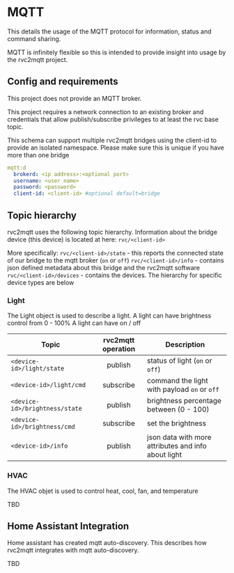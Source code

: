 # MQTT 

This details the usage of the MQTT protocol for information, status and command sharing.

MQTT is infinitely flexible so this is intended to provide insight into usage by the rvc2mqtt project. 

## Config and requirements

This project does not provide an MQTT broker.

This project requires a network connection to an existing broker
and credentials that allow publish/subscribe privileges to at least the rvc
base topic. 

This schema can support multiple rvc2mqtt bridges
using the client-id to provide an isolated namespace.  Please make sure this is unique if you
have more than one bridge 

```yml
mqtt:d
  brokerd: <ip address>:<optional port>
  username: <user name>
  password: <password>
  client-id: <client-id> #optional default=bridge

```

## Topic hierarchy

rvc2mqtt uses the following topic hierarchy.
Information about the bridge device (this device)
is located at here:
`rvc/<client-id>`  

More specifically:
`rvc/<client-id>/state`   - this reports the connected state of our bridge to the mqtt broker (`on` or `off`)
`rvc/<client-id>/info`    - contains json defined metadata about this bridge and the rvc2mqtt software
`rvc/<client-id>/devices` - contains the devices.  The hierarchy for specific device types are below

### Light

The Light object is used to describe a light.
A light can have brightness control from 0 - 100%
A light can have on / off

| Topic                         | rvc2mqtt operation | Description                     |
|---                            | :---:              | ---                             |
|`<device-id>/light/state`      | publish            | status of light (`on` or `off`) |
|`<device-id>/light/cmd`        | subscribe          | command the light with payload `on` or `off` |
|`<device-id>/brightness/state` | publish            | brightness percentage between (0 - 100) | rvc2mqtt will publish |
|`<device-id>/brightness/cmd`   | subscribe          | set the brightness | rvc2mqtt will publish |
|`<device-id>/info`             | publish            | json data with more attributes and info about light |

### HVAC

The HVAC objet is used to control heat, cool, fan, and temperature

TBD

## Home Assistant Integration

Home assistant has created mqtt auto-discovery.  This describes how rvc2mqtt integrates
with mqtt auto-discovery.

TBD
